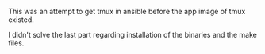 This was an attempt to get tmux in ansible before the app image of tmux existed.

I didn't solve the last part regarding installation of the binaries and the make files.

    
